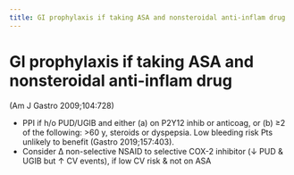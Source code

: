 ```yaml
---
title: GI prophylaxis if taking ASA and nonsteroidal anti-inflam drug
---
```

# GI prophylaxis if taking ASA and nonsteroidal anti-inflam drug

 (Am J Gastro 2009;104:728)
* PPI if h/o PUD/UGIB and either (a) on P2Y12 inhib or anticoag, or (b) ≥2 of the following: >60 y, steroids or dyspepsia. Low bleeding risk Pts unlikely to benefit (Gastro 2019;157:403).
* Consider Δ non-selective NSAID to selective COX-2 inhibitor (↓ PUD & UGIB but ↑ CV events), if low CV risk & not on ASA
